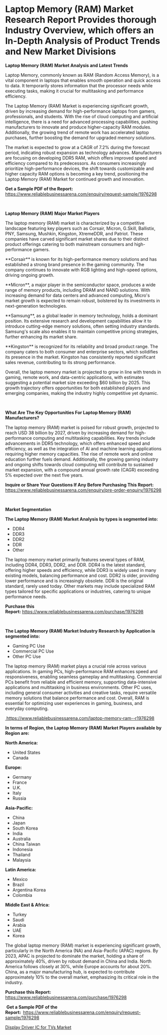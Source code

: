 <p><h1>Laptop Memory (RAM) Market Research Report Provides thorough Industry Overview, which offers an In-Depth Analysis of Product Trends and New Market Divisions</h1></p><p><strong>Laptop Memory (RAM) Market Analysis and Latest Trends</strong></p>
<p><p>Laptop Memory, commonly known as RAM (Random Access Memory), is a vital component in laptops that enables smooth operation and quick access to data. It temporarily stores information that the processor needs while executing tasks, making it crucial for multitasking and performance efficiency. </p><p>The Laptop Memory (RAM) Market is experiencing significant growth, driven by increasing demand for high-performance laptops from gamers, professionals, and students. With the rise of cloud computing and artificial intelligence, there is a need for advanced processing capabilities, pushing manufacturers to innovate and produce higher-capacity RAM modules. Additionally, the growing trend of remote work has accelerated laptop purchases, further boosting the demand for upgraded memory solutions. </p><p>The market is expected to grow at a CAGR of 7.2% during the forecast period, indicating robust expansion as technology advances. Manufacturers are focusing on developing DDR5 RAM, which offers improved speed and efficiency compared to its predecessors. As consumers increasingly prioritize high-performance devices, the shift towards customizable and higher capacity RAM options is becoming a key trend, positioning the Laptop Memory (RAM) Market for continued growth and innovation.</p></p>
<p><strong>Get a Sample PDF of the Report:&nbsp;</strong> <a href="https://www.reliablebusinessarena.com/enquiry/request-sample/1976298?utm_campaign=3586&utm_medium=2&utm_source=Github&utm_content=ia&utm_term=07042025&utm_id=laptop-memory-ram">https://www.reliablebusinessarena.com/enquiry/request-sample/1976298</a></p>
<p>&nbsp;</p>
<p><strong>Laptop Memory (RAM) Major Market Players</strong></p>
<p><p>The laptop memory (RAM) market is characterized by a competitive landscape featuring key players such as Corsair, Micron, G.Skill, Ballistix, PNY, Samsung, Mushkin, Kingston, XtremeDDR, and Patriot. These companies have carved significant market shares due to their distinct product offerings catering to both mainstream consumers and high-performance gamers.</p><p>**Corsair** is known for its high-performance memory solutions and has established a strong brand presence in the gaming community. The company continues to innovate with RGB lighting and high-speed options, driving ongoing growth.</p><p>**Micron**, a major player in the semiconductor space, produces a wide range of memory products, including DRAM and NAND solutions. With increasing demand for data centers and advanced computing, Micro's market growth is expected to remain robust, bolstered by its investments in next-generation technologies.</p><p>**Samsung**, as a global leader in memory technology, holds a dominant position. Its extensive research and development capabilities allow it to introduce cutting-edge memory solutions, often setting industry standards. Samsung's scale also enables it to maintain competitive pricing strategies, further enhancing its market share.</p><p>**Kingston** is recognized for its reliability and broad product range. The company caters to both consumer and enterprise sectors, which solidifies its presence in the market. Kingston has consistently reported significant sales revenue, contributing to its strong performance.</p><p>Overall, the laptop memory market is projected to grow in line with trends in gaming, remote work, and data-centric applications, with estimates suggesting a potential market size exceeding $60 billion by 2025. This growth trajectory offers opportunities for both established players and emerging companies, making the industry highly competitive yet dynamic.</p></p>
<p>&nbsp;</p>
<p><strong>What Are The Key Opportunities For Laptop Memory (RAM) Manufacturers?</strong></p>
<p><p>The laptop memory (RAM) market is poised for robust growth, projected to reach USD 38 billion by 2027, driven by increasing demand for high-performance computing and multitasking capabilities. Key trends include advancements in DDR5 technology, which offers enhanced speed and efficiency, as well as the integration of AI and machine learning applications requiring higher memory capacities. The rise of remote work and online education further fuels demand. Additionally, the growing gaming industry and ongoing shifts towards cloud computing will contribute to sustained market expansion, with a compound annual growth rate (CAGR) exceeding 5% expected over the next five years.</p></p>
<p><strong>Inquire or Share Your Questions If Any Before Purchasing This Report:</strong> <a href="https://www.reliablebusinessarena.com/enquiry/pre-order-enquiry/1976298?utm_campaign=3586&utm_medium=2&utm_source=Github&utm_content=ia&utm_term=07042025&utm_id=laptop-memory-ram">https://www.reliablebusinessarena.com/enquiry/pre-order-enquiry/1976298</a></p>
<p>&nbsp;</p>
<p><strong>Market Segmentation</strong></p>
<p><strong>The Laptop Memory (RAM) Market Analysis by types is segmented into:</strong></p>
<p><ul><li>DDR4</li><li>DDR3</li><li>DDR2</li><li>DDR</li><li>Other</li></ul></p>
<p><p>The laptop memory market primarily features several types of RAM, including DDR4, DDR3, DDR2, and DDR. DDR4 is the latest standard, offering higher speeds and efficiency, while DDR3 is widely used in many existing models, balancing performance and cost. DDR2 is older, providing lower performance and is increasingly obsolete. DDR is the original standard, rarely used today. Other markets may include specialized RAM types tailored for specific applications or industries, catering to unique performance needs.</p></p>
<p><strong>Purchase this Report:&nbsp;</strong><a href="https://www.reliablebusinessarena.com/purchase/1976298?utm_campaign=3586&utm_medium=2&utm_source=Github&utm_content=ia&utm_term=07042025&utm_id=laptop-memory-ram">https://www.reliablebusinessarena.com/purchase/1976298</a></p>
<p>&nbsp;</p>
<p><strong>The Laptop Memory (RAM) Market Industry Research by Application is segmented into:</strong></p>
<p><ul><li>Gaming PC Use</li><li>Commercial PC Use</li><li>Other PC Use</li></ul></p>
<p><p>The laptop memory (RAM) market plays a crucial role across various applications. In gaming PCs, high-performance RAM enhances speed and responsiveness, enabling seamless gameplay and multitasking. Commercial PCs benefit from reliable and efficient memory, supporting data-intensive applications and multitasking in business environments. Other PC uses, including general consumer activities and creative tasks, require versatile memory solutions that balance performance and cost. Overall, RAM is essential for optimizing user experiences in gaming, business, and everyday computing.</p></p>
<p><a href="https://www.reliablebusinessarena.com/laptop-memory-ram--r1976298?utm_campaign=3586&utm_medium=2&utm_source=Github&utm_content=ia&utm_term=07042025&utm_id=laptop-memory-ram">&nbsp;https://www.reliablebusinessarena.com/laptop-memory-ram--r1976298</a></p>
<p><strong>In terms of Region, the Laptop Memory (RAM) Market Players available by Region are:</strong></p>
<p>
    <p> <strong> North America: </strong>
        <ul>
            <li>United States</li>
            <li>Canada</li>
        </ul>
        </p> 
    <p> <strong> Europe: </strong>
        <ul>
            <li>Germany</li>
            <li>France</li>
            <li>U.K.</li>
            <li>Italy</li>
            <li>Russia</li>
        </ul>
        </p> 
    <p> <strong> Asia-Pacific: </strong>
        <ul>
            <li>China</li>
            <li>Japan</li>
            <li>South Korea</li>
            <li>India</li>
            <li>Australia</li>
            <li>China Taiwan</li>
            <li>Indonesia</li>
            <li>Thailand</li>
            <li>Malaysia</li>
        </ul>
        </p> 
    <p> <strong> Latin America: </strong>
        <ul>
            <li>Mexico</li>
            <li>Brazil</li>
            <li>Argentina Korea</li>
            <li>Colombia</li>
        </ul>
        </p> 
    <p> <strong> Middle East & Africa: </strong>
        <ul>
            <li>Turkey</li>
            <li>Saudi</li>
            <li>Arabia</li>
            <li>UAE</li>
            <li>Korea</li>
        </ul>
    </p>
    </p>
<p><p>The global laptop memory (RAM) market is experiencing significant growth, particularly in the North America (NA) and Asia-Pacific (APAC) regions. By 2023, APAC is projected to dominate the market, holding a share of approximately 40%, driven by robust demand in China and India. North America follows closely at 30%, while Europe accounts for about 20%. China, as a major manufacturing hub, is expected to contribute approximately 10% to the overall market, emphasizing its critical role in the industry.</p></p>
<p><strong>Purchase this Report: </strong><a href="https://www.reliablebusinessarena.com/purchase/1976298?utm_campaign=3586&utm_medium=2&utm_source=Github&utm_content=ia&utm_term=07042025&utm_id=laptop-memory-ram">https://www.reliablebusinessarena.com/purchase/1976298</a></p>
<p>&nbsp;<strong>Get a Sample PDF of the Report:&nbsp;&nbsp;</strong><a href="https://www.reliablebusinessarena.com/enquiry/request-sample/1976298?utm_campaign=3586&utm_medium=2&utm_source=Github&utm_content=ia&utm_term=07042025&utm_id=laptop-memory-ram">https://www.reliablebusinessarena.com/enquiry/request-sample/1976298</a></p>
<p><strong></strong></p>
<p><p><a href="https://github.com/kukolkasimo5/Market-Research-Report-List-1/blob/main/display-driver-ic-for-tvs-market.md?utm_campaign=3586&utm_medium=2&utm_source=Github&utm_content=ia&utm_term=07042025&utm_id=laptop-memory-ram">Display Driver IC for TVs Market</a></p></p>